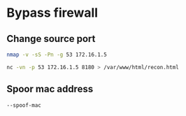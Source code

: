 # Bypass firewall
## Change source port
```bash
nmap -v -sS -Pn -g 53 172.16.1.5
```
```bash
nc -vn -p 53 172.16.1.5 8180 > /var/www/html/recon.html
```
## Spoor mac address
```bash
--spoof-mac 
```